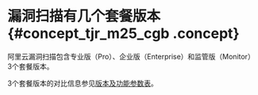# 漏洞扫描有几个套餐版本 {#concept_tjr_m25_cgb .concept}

阿里云漏洞扫描包含专业版（Pro）、企业版（Enterprise）和监管版（Monitor）3个套餐版本。

3个套餐版本的对比信息参见[版本及功能参数表](../../../../cn.zh-CN/产品定价/产品价格.md#table_hkq_1yd_ffb)。

